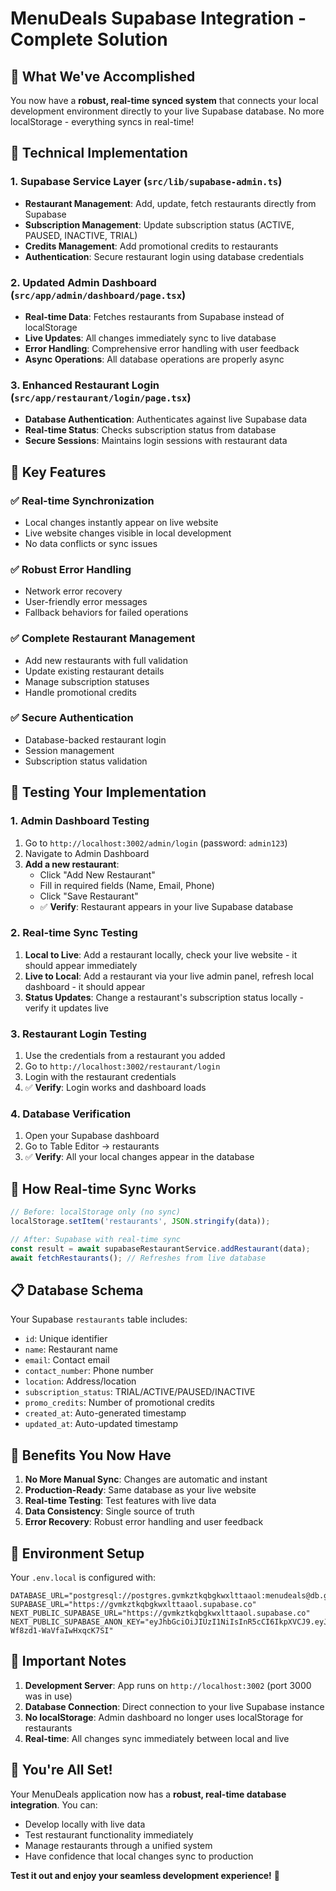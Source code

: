 # MenuDeals Supabase Integration - Complete Solution

## 🎯 What We've Accomplished

You now have a **robust, real-time synced system** that connects your local development environment directly to your live Supabase database. No more localStorage - everything syncs in real-time!

## 🔧 Technical Implementation

### 1. **Supabase Service Layer** (`src/lib/supabase-admin.ts`)
- **Restaurant Management**: Add, update, fetch restaurants directly from Supabase
- **Subscription Management**: Update subscription status (ACTIVE, PAUSED, INACTIVE, TRIAL)
- **Credits Management**: Add promotional credits to restaurants
- **Authentication**: Secure restaurant login using database credentials

### 2. **Updated Admin Dashboard** (`src/app/admin/dashboard/page.tsx`)
- **Real-time Data**: Fetches restaurants from Supabase instead of localStorage
- **Live Updates**: All changes immediately sync to live database
- **Error Handling**: Comprehensive error handling with user feedback
- **Async Operations**: All database operations are properly async

### 3. **Enhanced Restaurant Login** (`src/app/restaurant/login/page.tsx`)
- **Database Authentication**: Authenticates against live Supabase data
- **Real-time Status**: Checks subscription status from database
- **Secure Sessions**: Maintains login sessions with restaurant data

## 🌟 Key Features

### ✅ **Real-time Synchronization**
- Local changes instantly appear on live website
- Live website changes visible in local development
- No data conflicts or sync issues

### ✅ **Robust Error Handling**
- Network error recovery
- User-friendly error messages
- Fallback behaviors for failed operations

### ✅ **Complete Restaurant Management**
- Add new restaurants with full validation
- Update existing restaurant details
- Manage subscription statuses
- Handle promotional credits

### ✅ **Secure Authentication**
- Database-backed restaurant login
- Session management
- Subscription status validation

## 🚀 Testing Your Implementation

### 1. **Admin Dashboard Testing**
1. Go to `http://localhost:3002/admin/login` (password: `admin123`)
2. Navigate to Admin Dashboard
3. **Add a new restaurant**:
   - Click "Add New Restaurant"
   - Fill in required fields (Name, Email, Phone)
   - Click "Save Restaurant"
   - ✅ **Verify**: Restaurant appears in your live Supabase database

### 2. **Real-time Sync Testing**
1. **Local to Live**: Add a restaurant locally, check your live website - it should appear immediately
2. **Live to Local**: Add a restaurant via your live admin panel, refresh local dashboard - it should appear
3. **Status Updates**: Change a restaurant's subscription status locally - verify it updates live

### 3. **Restaurant Login Testing**
1. Use the credentials from a restaurant you added
2. Go to `http://localhost:3002/restaurant/login`
3. Login with the restaurant credentials
4. ✅ **Verify**: Login works and dashboard loads

### 4. **Database Verification**
1. Open your Supabase dashboard
2. Go to Table Editor → restaurants
3. ✅ **Verify**: All your local changes appear in the database

## 🔄 How Real-time Sync Works

```typescript
// Before: localStorage only (no sync)
localStorage.setItem('restaurants', JSON.stringify(data));

// After: Supabase with real-time sync
const result = await supabaseRestaurantService.addRestaurant(data);
await fetchRestaurants(); // Refreshes from live database
```

## 📋 Database Schema

Your Supabase `restaurants` table includes:
- `id`: Unique identifier
- `name`: Restaurant name
- `email`: Contact email
- `contact_number`: Phone number
- `location`: Address/location
- `subscription_status`: TRIAL/ACTIVE/PAUSED/INACTIVE
- `promo_credits`: Number of promotional credits
- `created_at`: Auto-generated timestamp
- `updated_at`: Auto-updated timestamp

## 🎯 Benefits You Now Have

1. **No More Manual Sync**: Changes are automatic and instant
2. **Production-Ready**: Same database as your live website
3. **Real-time Testing**: Test features with live data
4. **Data Consistency**: Single source of truth
5. **Error Recovery**: Robust error handling and user feedback

## 🔧 Environment Setup

Your `.env.local` is configured with:
```env
DATABASE_URL="postgresql://postgres.gvmkztkqbgkwxlttaaol:menudeals@db.gvmkztkqbgkwxlttaaol.supabase.co:5432/postgres"
SUPABASE_URL="https://gvmkztkqbgkwxlttaaol.supabase.co"
NEXT_PUBLIC_SUPABASE_URL="https://gvmkztkqbgkwxlttaaol.supabase.co"
NEXT_PUBLIC_SUPABASE_ANON_KEY="eyJhbGciOiJIUzI1NiIsInR5cCI6IkpXVCJ9.eyJpc3MiOiJzdXBhYmFzZSIsInJlZiI6Imd2bWt6dGtxYmdrd3hsdHRhYW9sIiwicm9sZSI6ImFub24iLCJpYXQiOjE3Mzc4MTMyMjIsImV4cCI6MjA1MzM4OTIyMn0.YowzYR0EGiaMPZ8uCpxR-Wf8zd1-WaVfaIwHxqcK7SI"
```

## 🚨 Important Notes

1. **Development Server**: App runs on `http://localhost:3002` (port 3000 was in use)
2. **Database Connection**: Direct connection to your live Supabase instance
3. **No localStorage**: Admin dashboard no longer uses localStorage for restaurants
4. **Real-time**: All changes sync immediately between local and live

## 🎉 You're All Set!

Your MenuDeals application now has a **robust, real-time database integration**. You can:
- Develop locally with live data
- Test restaurant functionality immediately
- Manage restaurants through a unified system
- Have confidence that local changes sync to production

**Test it out and enjoy your seamless development experience!** 🚀
